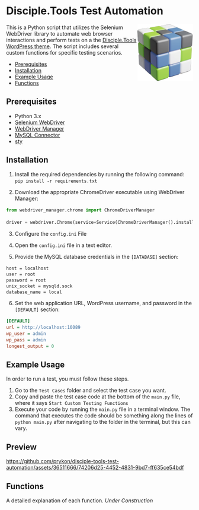 # Disciple.Tools Test Automation
<img width="150" align="right" src="https://raw.githubusercontent.com/prykon/disciple-tools-test-automation/main/logo.png">

This is a Python script that utilizes the Selenium WebDriver library to automate web browser interactions and perform tests on a the [Disciple.Tools WordPress theme](https://github.com/DiscipleTools/disciple-tools-theme). The script includes several custom functions for specific testing scenarios.

- [Prerequisites](#prerequisites)
- [Installation](#installation)
- [Example Usage](#example-usage)
- [Functions](#functions)

## Prerequisites

- Python 3.x
- [Selenium WebDriver](https://www.selenium.dev/documentation/en/webdriver/)
- [WebDriver Manager](https://github.com/SergeyPirogov/webdriver_manager)
- [MySQL Connector](https://pypi.org/project/mysql-connector-python/)
- [sty](https://pypi.org/project/sty/)

## Installation

1. Install the required dependencies by running the following command:
`pip install -r requirements.txt`

2. Download the appropriate ChromeDriver executable using WebDriver Manager:

```python
from webdriver_manager.chrome import ChromeDriverManager

driver = webdriver.Chrome(service=Service(ChromeDriverManager().install()), options=chrome_options)
```

3. Configure the `config.ini` File

1. Open the `config.ini` file in a text editor.

2. Provide the MySQL database credentials in the `[DATABASE]` section:

```[DATABASE]
host = localhost
user = root
password = root
unix_socket = mysqld.sock
database_name = local
```

6. Set the web application URL, WordPress username, and password in the `[DEFAULT]` section:
```ini
[DEFAULT]
url = http://localhost:10089
wp_user = admin
wp_pass = admin
longest_output = 0
```
## Example Usage
In order to run a test, you must follow these steps.

1. Go to the `Test Cases` folder and select the test case you want.
2. Copy and paste the test case code at the bottom of the `main.py` file, where it says `Start Custom Testing Functions`
3. Execute your code by running the `main.py` file in a terminal window. The command that executes the code should be something along the lines of `python main.py` after navigating to the folder in the terminal, but this can vary.

## Preview
https://github.com/prykon/disciple-tools-test-automation/assets/36511666/74206d25-4452-4831-9bd7-ff635ce54bdf

## Functions
A detailed explanation of each function.
*Under Construction*